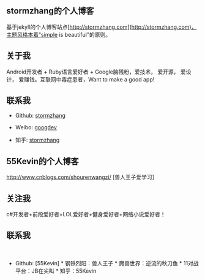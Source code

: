 ## stormzhang的个人博客

基于jekyll的个人博客站点[http://stormzhang.com](http://stormzhang.com)，主题风格本着"simple is beautiful"的原则。

## 关于我

Android开发者 + Ruby语言爱好者 + Google脑残粉，爱技术， 爱开源， 爱设计， 爱赚钱。互联网中毒症患者，Want to make a good app!

## 联系我

* Github: [stormzhang](https://github.com/stormzhang)

* Weibo: [googdev](http://weibo.com/zhangqi8)

* 知乎: [stormzhang](http://www.zhihu.com/people/stormzhang)

## 55Kevin的个人博客
http://www.cnblogs.com/shourenwangzi/
[兽人王子爱学习]
## 关注我
c#开发者+前段爱好者+LOL爱好者+健身爱好者+网络小说爱好者！

## 联系我
 
* Github: [55Kevin]
* 钢铁烈阳：兽人王子
* 魔兽世界：逆流的秋刀鱼
* 11对战平台：JB在尖叫
* 知乎：55Kevin
 
